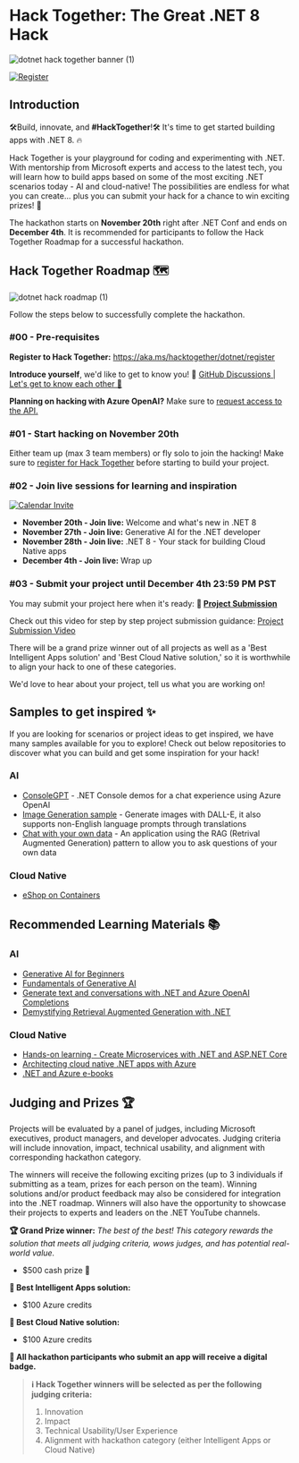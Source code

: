 # Hack Together: The Great .NET 8 Hack

![dotnet hack together banner (1)](https://github.com/microsoft/hack-together-dotnet/assets/45178151/6b34a40e-27d1-4b6c-8604-f45aceb9877e)

[![Register](https://img.shields.io/badge/Hack_Together-Register-512BD4?style=for-the-badge&logoColor=white&logo=dotnet)](https://aka.ms/hacktogether/dotnet/register)

## Introduction

🛠️Build, innovate, and **#HackTogether**!🛠️ It's time to get started building apps with .NET 8. 🔥

Hack Together is your playground for coding and experimenting with .NET. With mentorship from Microsoft experts and access to the latest tech, you will learn how to build apps based on some of the most exciting .NET scenarios today - AI and cloud-native! The possibilities are endless for what you can create... plus you can submit your hack for a chance to win exciting prizes! 🥳

The hackathon starts on **November 20th** right after .NET Conf and ends on **December 4th**. It is recommended for participants to follow the Hack Together Roadmap for a successful hackathon.

## Hack Together Roadmap 🗺️

![dotnet hack roadmap (1)](https://github.com/microsoft/hack-together-dotnet/assets/45178151/d4e36252-3dad-4c8e-b2b2-45b048f36101)

Follow the steps below to successfully complete the hackathon.

### #00 - Pre-requisites

**Register to Hack Together:** https://aka.ms/hacktogether/dotnet/register

**Introduce yourself**, we'd like to get to know you! 🥳 [GitHub Discussions | Let's get to know each other 🎉](https://github.com/microsoft/hack-together-dotnet/discussions/4#discussion-5776970)

**Planning on hacking with Azure OpenAI?** Make sure to [request access to the API.](https://customervoice.microsoft.com/Pages/ResponsePage.aspx?id=v4j5cvGGr0GRqy180BHbR7en2Ais5pxKtso_Pz4b1_xUOFA5Qk1UWDRBMjg0WFhPMkIzTzhKQ1dWNyQlQCN0PWcu&culture=en-us&country=us)

### #01 - Start hacking on November 20th

Either team up (max 3 team members) or fly solo to join the hacking! Make sure to [register for Hack Together](https://aka.ms/hacktogether/dotnet/register) before starting to build your project.

### #02 - Join live sessions for learning and inspiration

[![Calendar Invite](https://img.shields.io/badge/ADD%20TO%20CALENDAR-4285F4?style=for-the-badge&label=&labelColor=555555&logoColor=white&logo=googlecalendar)](https://aka.ms/hacktogether/dotnet/sessions)

* **November 20th - Join live:** Welcome and what's new in .NET 8
* **November 27th - Join live:** Generative AI for the .NET developer
* **November 28th - Join live:** .NET 8 - Your stack for building Cloud Native apps
* **December 4th - Join live:** Wrap up

### #03 - Submit your project until December 4th 23:59 PM PST

You may submit your project here when it's ready: **🚀 [Project Submission](https://github.com/microsoft/hack-together-dotnet/issues/new?assignees=&labels=&projects=&template=project.yml&title=Project%3A+%3Cshort+description%3E)**

Check out this video for step by step project submission guidance:
[Project Submission Video](https://github.com/microsoft/hack-together-teams/assets/3199282/572ea387-61ec-4b77-9885-23b5b2bd39bd)

There will be a grand prize winner out of all projects as well as a 'Best Intelligent Apps solution' and 'Best Cloud Native solution,' so it is worthwhile to align your hack to one of these categories.

We'd love to hear about your project, tell us what you are working on!

## Samples to get inspired ✨

If you are looking for scenarios or project ideas to get inspired, we have many samples available for you to explore! Check out below repositories to discover what you can build and get some inspiration for your hack!

### AI

* [ConsoleGPT](https://github.com/aaronpowell/ConsoleGPT) - .NET Console demos for a chat experience using Azure OpenAI
* [Image Generation sample](https://github.com/aaronpowell/GenerateAndChill) - Generate images with DALL-E, it also supports non-English language prompts through translations
* [Chat with your own data](https://github.com/Azure-Samples/azure-search-openai-demo-csharp) - An application using the RAG (Retrival Augmented Generation) pattern to allow you to ask questions of your own data

### Cloud Native

* [eShop on Containers](https://github.com/dotnet-architecture/eShopOnContainers)

## Recommended Learning Materials 📚

### AI

* [Generative AI for Beginners](https://aka.ms/genai-beginners)
* [Fundamentals of Generative AI](https://learn.microsoft.com/training/paths/introduction-generative-ai/)
* [Generate text and conversations with .NET and Azure OpenAI Completions](https://learn.microsoft.com/training/modules/open-ai-dotnet-text-completions/)
* [Demystifying Retrieval Augmented Generation with .NET](https://devblogs.microsoft.com/dotnet/demystifying-retrieval-augmented-generation-with-dotnet/)

### Cloud Native

* [Hands-on learning - Create Microservices with .NET and ASP.NET Core](https://learn.microsoft.com/training/paths/create-microservices-with-dotnet)
* [Architecting cloud native .NET apps with Azure](https://learn.microsoft.com/dotnet/architecture/cloud-native/)
* [.NET and Azure e-books](https://dotnet.microsoft.com/learn/azure/architecture)

## Judging and Prizes 🏆

Projects will be evaluated by a panel of judges, including Microsoft executives, product managers, and developer advocates. Judging criteria will include innovation, impact, technical usability, and alignment with corresponding hackathon category.

The winners will receive the following exciting prizes (up to 3 individuals if submitting as a team, prizes for each person on the team). Winning solutions and/or product feedback may also be considered for integration into the .NET roadmap. Winners will also have the opportunity to showcase their projects to experts and leaders on the .NET YouTube channels.

**🏆 Grand Prize winner:** _The best of the best! This category rewards the solution that meets all judging criteria, wows judges, and has potential real-world value._

* $500 cash prize 💸

**🥇 Best Intelligent Apps solution:**

* $100 Azure credits

**🥇 Best Cloud Native solution:**

* $100 Azure credits

**🏅 All hackathon participants who submit an app will receive a digital badge.**

>**ℹ️ Hack Together winners will be selected as per the following judging criteria:**
>
>1. Innovation
>2. Impact
>3. Technical Usability/User Experience
>4. Alignment with hackathon category (either Intelligent Apps or Cloud Native)
